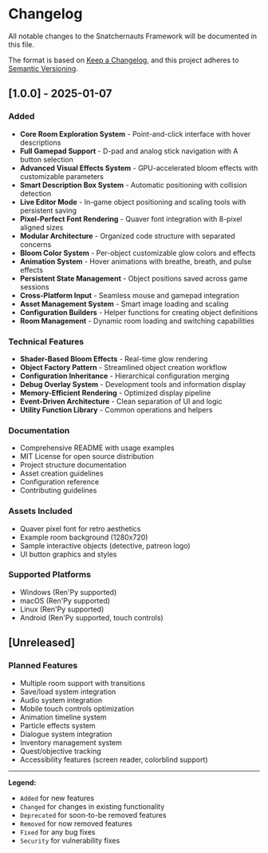 # Changelog

All notable changes to the Snatchernauts Framework will be documented in this file.

The format is based on [Keep a Changelog](https://keepachangelog.com/en/1.0.0/),
and this project adheres to [Semantic Versioning](https://semver.org/spec/v2.0.0.html).

## [1.0.0] - 2025-01-07

### Added
- **Core Room Exploration System** - Point-and-click interface with hover descriptions
- **Full Gamepad Support** - D-pad and analog stick navigation with A button selection
- **Advanced Visual Effects System** - GPU-accelerated bloom effects with customizable parameters
- **Smart Description Box System** - Automatic positioning with collision detection
- **Live Editor Mode** - In-game object positioning and scaling tools with persistent saving
- **Pixel-Perfect Font Rendering** - Quaver font integration with 8-pixel aligned sizes
- **Modular Architecture** - Organized code structure with separated concerns
- **Bloom Color System** - Per-object customizable glow colors and effects
- **Animation System** - Hover animations with breathe, breath, and pulse effects
- **Persistent State Management** - Object positions saved across game sessions
- **Cross-Platform Input** - Seamless mouse and gamepad integration
- **Asset Management System** - Smart image loading and scaling
- **Configuration Builders** - Helper functions for creating object definitions
- **Room Management** - Dynamic room loading and switching capabilities

### Technical Features
- **Shader-Based Bloom Effects** - Real-time glow rendering
- **Object Factory Pattern** - Streamlined object creation workflow
- **Configuration Inheritance** - Hierarchical configuration merging
- **Debug Overlay System** - Development tools and information display
- **Memory-Efficient Rendering** - Optimized display pipeline
- **Event-Driven Architecture** - Clean separation of UI and logic
- **Utility Function Library** - Common operations and helpers

### Documentation
- Comprehensive README with usage examples
- MIT License for open source distribution
- Project structure documentation
- Asset creation guidelines
- Configuration reference
- Contributing guidelines

### Assets Included
- Quaver pixel font for retro aesthetics
- Example room background (1280x720)
- Sample interactive objects (detective, patreon logo)
- UI button graphics and styles

### Supported Platforms
- Windows (Ren'Py supported)
- macOS (Ren'Py supported)  
- Linux (Ren'Py supported)
- Android (Ren'Py supported, touch controls)

## [Unreleased]

### Planned Features
- Multiple room support with transitions
- Save/load system integration
- Audio system integration
- Mobile touch controls optimization
- Animation timeline system
- Particle effects system
- Dialogue system integration
- Inventory management system
- Quest/objective tracking
- Accessibility features (screen reader, colorblind support)

---

**Legend:**
- `Added` for new features
- `Changed` for changes in existing functionality  
- `Deprecated` for soon-to-be removed features
- `Removed` for now removed features
- `Fixed` for any bug fixes
- `Security` for vulnerability fixes
